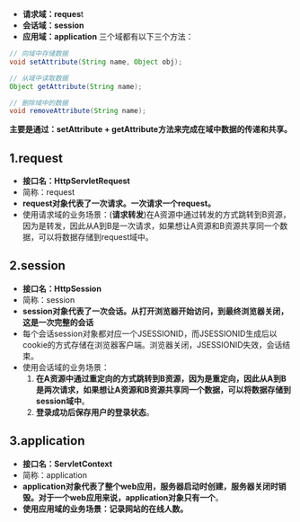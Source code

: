 
* **请求域：reques**t
* **会话域：session**
* **应用域：application**
三个域都有以下三个方法：
```java
// 向域中存储数据
void setAttribute(String name, Object obj);

// 从域中读取数据
Object getAttribute(String name);

// 删除域中的数据
void removeAttribute(String name);
```
**主要是通过：setAttribute + getAttribute方法来完成在域中数据的传递和共享。**


## 1.request
* **接口名：HttpServletRequest**
* 简称：request
* **request对象代表了一次请求。一次请求一个request。**
* 使用请求域的业务场景：(**请求转发**)在A资源中通过转发的方式跳转到B资源，因为是转发，因此从A到B是一次请求，如果想让A资源和B资源共享同一个数据，可以将数据存储到request域中。

## 2.session
 * **接口名：HttpSession**
* 简称：session
* **session对象代表了一次会话。从打开浏览器开始访问，到最终浏览器关闭，这是一次完整的会话**
* 每个会话session对象都对应一个JSESSIONID，而JSESSIONID生成后以cookie的方式存储在浏览器客户端。浏览器关闭，JSESSIONID失效，会话结束。
* 使用会话域的业务场景：  
	1. **在A资源中通过重定向的方式跳转到B资源，因为是重定向，因此从A到B是两次请求，如果想让A资源和B资源共享同一个数据，可以将数据存储到session域中**。
	2. **登录成功后保存用户的登录状态**。



## 3.application
* **接口名：ServletContext**
* 简称：application  
* **application对象代表了整个web应用，服务器启动时创建，服务器关闭时销毁。对于一个web应用来说，application对象只有一个**。
* **使用应用域的业务场景：记录网站的在线人数。**
